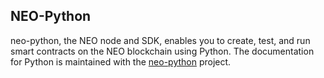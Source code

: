 ## NEO-Python

neo-python, the NEO node and SDK, enables you to create, test, and run smart contracts on the NEO blockchain using Python. The documentation for Python is maintained with the [neo-python](https://github.com/CityOfZion/neo-python/blob/master/README.rst) project. 

